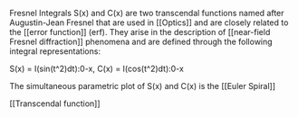 Fresnel Integrals S(x) and C(x) are two transcendal functions named after
Augustin-Jean Fresnel that are used in [[Optics]] and are closely related to the
[[error function]] (erf). They arise in the description of [[near-field Fresnel
diffraction]] phenomena and are defined through the following integral
representations:

S(x) = I(sin(t^2)dt):0-x, C(x) = I(cos(t^2)dt):0-x

The simultaneous parametric plot of S(x) and C(x) is the [[Euler Spiral]]

[[Transcendal function]]

